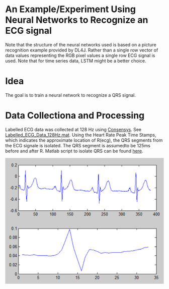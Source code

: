 # An Example/Experiment Using Neural Networks to Recognize an ECG signal

Note that the structure of the neural networks used is based on a picture recognition example provided by DL4J. Rather than a single row vector of data values representing the RGB pixel values a single row ECG signal is used. Note that for time series data, LSTM might be a better choice.

# Idea
The goal is to train a neural network to recognize a QRS signal.

# Data Collectiona and Processing
Labelled ECG data was collected at 128 Hz using [Consensys](http://shimmersensing.com/products/consensys). See [Labelled_ECG_Data_128Hz.mat](https://github.com/JongChern/DeepLearningExperiments/tree/master/DeepLearningExperiments/src/main/resources). Using the Heart Rate Peak Time Stamps, which indicates the approximate location of R(ecg), the QRS segments from the ECG signale is isolated. The QRS segment is assumedto be 125ms before and after R. Matlab script to isolate QRS can be found [here](https://github.com/JongChern/DeepLearningExperiments/blob/master/DeepLearningExperiments/Matlab/processLabelledECGtoSegmentsOfQRSSegments.m).

![Isolated QRS](https://github.com/JongChern/DeepLearningExperiments/blob/master/DeepLearningExperiments/src/main/resources/isolated_QRS_signals.PNG)


